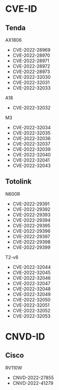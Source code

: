 # CVE-ID

## Tenda

AX1806

- CVE-2022-28969
- CVE-2022-28970
- CVE-2022-28971
- CVE-2022-28972
- CVE-2022-28973
- CVE-2022-32030
- CVE-2022-32031
- CVE-2022-32033

A18

- CVE-2022-32032

M3

- CVE-2022-32034
- CVE-2022-32035
- CVE-2022-32036
- CVE-2022-32037
- CVE-2022-32039
- CVE-2022-32040
- CVE-2022-32041
- CVE-2022-32043

## Totolink

N600R

- CVE-2022-29391
- CVE-2022-29392
- CVE-2022-29393
- CVE-2022-29394
- CVE-2022-29395
- CVE-2022-29396
- CVE-2022-29397
- CVE-2022-29398
- CVE-2022-29399

T2-v6

- CVE-2022-32044
- CVE-2022-32045
- CVE-2022-32046
- CVE-2022-32047
- CVE-2022-32048
- CVE-2022-32049
- CVE-2022-32050
- CVE-2022-32051
- CVE-2022-32052
- CVE-2022-32053

# CNVD-ID

## Cisco

RV110W

- CNVD-2022-27855
- CNVD-2022-41279